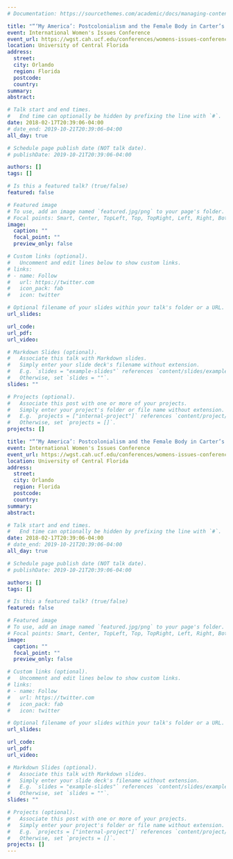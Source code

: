 ```yaml
---
# Documentation: https://sourcethemes.com/academic/docs/managing-content/

title: "“‘My America’: Postcolonialism and the Female Body in Carter’s The Magic Toyshop"
event: International Women's Issues Conference
event_url: https://wgst.cah.ucf.edu/conferences/womens-issues-conference/
location: University of Central Florida
address:
  street:
  city: Orlando
  region: Florida
  postcode:
  country:
summary:
abstract:

# Talk start and end times.
#   End time can optionally be hidden by prefixing the line with `#`.
date: 2018-02-17T20:39:06-04:00
# date_end: 2019-10-21T20:39:06-04:00
all_day: true

# Schedule page publish date (NOT talk date).
# publishDate: 2019-10-21T20:39:06-04:00

authors: []
tags: []

# Is this a featured talk? (true/false)
featured: false

# Featured image
# To use, add an image named `featured.jpg/png` to your page's folder.
# Focal points: Smart, Center, TopLeft, Top, TopRight, Left, Right, BottomLeft, Bottom, BottomRight.
image:
  caption: ""
  focal_point: ""
  preview_only: false

# Custom links (optional).
#   Uncomment and edit lines below to show custom links.
# links:
# - name: Follow
#   url: https://twitter.com
#   icon_pack: fab
#   icon: twitter

# Optional filename of your slides within your talk's folder or a URL.
url_slides:

url_code:
url_pdf:
url_video:

# Markdown Slides (optional).
#   Associate this talk with Markdown slides.
#   Simply enter your slide deck's filename without extension.
#   E.g. `slides = "example-slides"` references `content/slides/example-slides.md`.
#   Otherwise, set `slides = ""`.
slides: ""

# Projects (optional).
#   Associate this post with one or more of your projects.
#   Simply enter your project's folder or file name without extension.
#   E.g. `projects = ["internal-project"]` references `content/project/deep-learning/index.md`.
#   Otherwise, set `projects = []`.
projects: []

title: "“‘My America’: Postcolonialism and the Female Body in Carter’s The Magic Toyshop"
event: International Women's Issues Conference
event_url: https://wgst.cah.ucf.edu/conferences/womens-issues-conference/
location: University of Central Florida
address:
  street:
  city: Orlando
  region: Florida
  postcode:
  country:
summary:
abstract:

# Talk start and end times.
#   End time can optionally be hidden by prefixing the line with `#`.
date: 2018-02-17T20:39:06-04:00
# date_end: 2019-10-21T20:39:06-04:00
all_day: true

# Schedule page publish date (NOT talk date).
# publishDate: 2019-10-21T20:39:06-04:00

authors: []
tags: []

# Is this a featured talk? (true/false)
featured: false

# Featured image
# To use, add an image named `featured.jpg/png` to your page's folder.
# Focal points: Smart, Center, TopLeft, Top, TopRight, Left, Right, BottomLeft, Bottom, BottomRight.
image:
  caption: ""
  focal_point: ""
  preview_only: false

# Custom links (optional).
#   Uncomment and edit lines below to show custom links.
# links:
# - name: Follow
#   url: https://twitter.com
#   icon_pack: fab
#   icon: twitter

# Optional filename of your slides within your talk's folder or a URL.
url_slides:

url_code:
url_pdf:
url_video:

# Markdown Slides (optional).
#   Associate this talk with Markdown slides.
#   Simply enter your slide deck's filename without extension.
#   E.g. `slides = "example-slides"` references `content/slides/example-slides.md`.
#   Otherwise, set `slides = ""`.
slides: ""

# Projects (optional).
#   Associate this post with one or more of your projects.
#   Simply enter your project's folder or file name without extension.
#   E.g. `projects = ["internal-project"]` references `content/project/deep-learning/index.md`.
#   Otherwise, set `projects = []`.
projects: []
---
```

